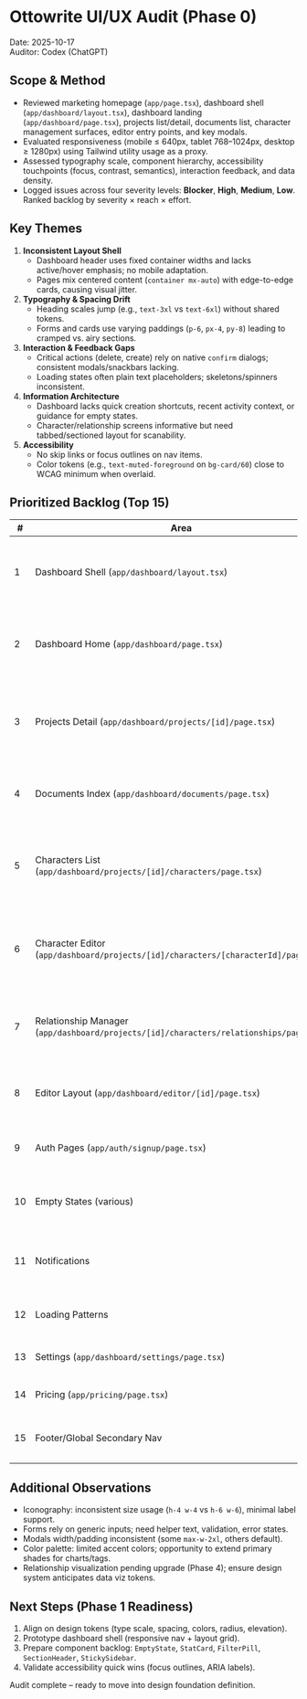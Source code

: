 # Ottowrite UI/UX Audit (Phase 0)

Date: 2025-10-17  
Auditor: Codex (ChatGPT)

## Scope & Method
- Reviewed marketing homepage (`app/page.tsx`), dashboard shell (`app/dashboard/layout.tsx`), dashboard landing (`app/dashboard/page.tsx`), projects list/detail, documents list, character management surfaces, editor entry points, and key modals.
- Evaluated responsiveness (mobile ≤ 640px, tablet 768–1024px, desktop ≥ 1280px) using Tailwind utility usage as a proxy.
- Assessed typography scale, component hierarchy, accessibility touchpoints (focus, contrast, semantics), interaction feedback, and data density.
- Logged issues across four severity levels: **Blocker**, **High**, **Medium**, **Low**. Ranked backlog by severity × reach × effort.

## Key Themes
1. **Inconsistent Layout Shell**
   - Dashboard header uses fixed container widths and lacks active/hover emphasis; no mobile adaptation.
   - Pages mix centered content (`container mx-auto`) with edge-to-edge cards, causing visual jitter.
2. **Typography & Spacing Drift**
   - Heading scales jump (e.g., `text-3xl` vs `text-6xl`) without shared tokens.
   - Forms and cards use varying paddings (`p-6`, `px-4`, `py-8`) leading to cramped vs. airy sections.
3. **Interaction & Feedback Gaps**
   - Critical actions (delete, create) rely on native `confirm` dialogs; consistent modals/snackbars lacking.
   - Loading states often plain text placeholders; skeletons/spinners inconsistent.
4. **Information Architecture**
   - Dashboard lacks quick creation shortcuts, recent activity context, or guidance for empty states.
   - Character/relationship screens informative but need tabbed/sectioned layout for scanability.
5. **Accessibility**
   - No skip links or focus outlines on nav items.
   - Color tokens (e.g., `text-muted-foreground` on `bg-card/60`) close to WCAG minimum when overlaid.

## Prioritized Backlog (Top 15)

| # | Area | Severity | Issue | Suggested Fix | Effort |
|---|------|----------|-------|---------------|--------|
| 1 | Dashboard Shell (`app/dashboard/layout.tsx`) | High | No responsive nav; top links wrap awkwardly <640px | Implement collapsible sidebar/topbar with burger menu, active state indicators | M |
| 2 | Dashboard Home (`app/dashboard/page.tsx`) | High | Stats + recent projects feel sparse; no quick actions or onboarding | Introduce KPI cards with icons, “Create project” CTA, empty-state illustration | M |
| 3 | Projects Detail (`app/dashboard/projects/[id]/page.tsx`) | High | Dialog markup nested, inconsistent spacing, long scroll | Convert to two-column layout with sticky summary + tabs (Documents, Characters, Analytics) | H |
| 4 | Documents Index (`app/dashboard/documents/page.tsx`) | High | Table/list missing filters, search, sorting; creation modal dense | Replace grid with data table component w/ filters, inline quick-create | M |
| 5 | Characters List (`app/dashboard/projects/[id]/characters/page.tsx`) | High | Cards uniform but stats row lacks context (counts only) | Add inline filters (role, tags), show relationship count, display empty-state CTA | M |
| 6 | Character Editor (`app/dashboard/projects/[id]/characters/[characterId]/page.tsx`) | High | Single long column >2000px, limited navigation, save button duplicated | Add sticky side nav / section index, autosave indicator, split sections accordion | H |
| 7 | Relationship Manager (`app/dashboard/projects/[id]/characters/relationships/page.tsx`) | High | Grid of cards w/out timeline view; editing resets filter state | Add filter bar (type, status, polarity), persist filters, introduce timeline/network toggle | M |
| 8 | Editor Layout (`app/dashboard/editor/[id]/page.tsx`) | High | Toolbar crowded, lack of context breadcrumbs | Redesign editor chrome w/ left nav (documents, history), top status bar | H |
| 9 | Auth Pages (`app/auth/signup/page.tsx`) | Medium | Forms minimal, lacking brand cues | Introduce two-column layout with benefits, success states | M |
|10 | Empty States (various) | Medium | Reliance on plain text paragraphs | Create reusable `EmptyState` component (icon, title, action) | S |
|11 | Notifications | Medium | Toaster used inconsistently vs. confirm | Standardize `useToast` usage with severity icons & action buttons | S |
|12 | Loading Patterns | Medium | Mixed spinner/skeleton text | Build `PageLoading` skeleton set for dashboards | S |
|13 | Settings (`app/dashboard/settings/page.tsx`) | Medium | Flat form list w/out grouping | Apply section cards, inline save indicators | M |
|14 | Pricing (`app/pricing/page.tsx`) | Low | Page sparse compared to new homepage | Align with marketing hero, plan cards, FAQ | M |
|15 | Footer/Global Secondary Nav | Low | No universal footer on dashboard | Add footnote/links, support theme toggle | S |

## Additional Observations
- Iconography: inconsistent size usage (`h-4 w-4` vs `h-6 w-6`), minimal label support.
- Forms rely on generic inputs; need helper text, validation, error states.
- Modals width/padding inconsistent (some `max-w-2xl`, others default).
- Color palette: limited accent colors; opportunity to extend primary shades for charts/tags.
- Relationship visualization pending upgrade (Phase 4); ensure design system anticipates data viz tokens.

## Next Steps (Phase 1 Readiness)
1. Align on design tokens (type scale, spacing, colors, radius, elevation).  
2. Prototype dashboard shell (responsive nav + layout grid).  
3. Prepare component backlog: `EmptyState`, `StatCard`, `FilterPill`, `SectionHeader`, `StickySidebar`.  
4. Validate accessibility quick wins (focus outlines, ARIA labels).

Audit complete – ready to move into design foundation definition.
